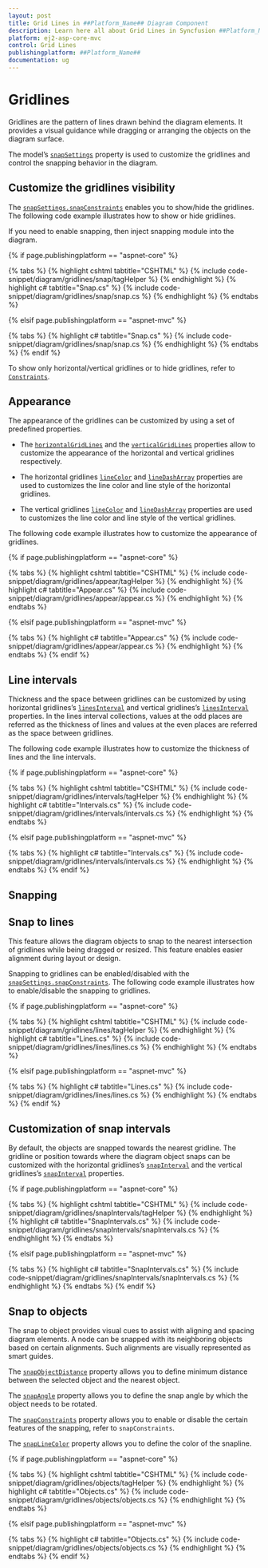 ```yaml
---
layout: post
title: Grid Lines in ##Platform_Name## Diagram Component
description: Learn here all about Grid Lines in Syncfusion ##Platform_Name## Diagram component of Syncfusion Essential JS 2 and more.
platform: ej2-asp-core-mvc
control: Grid Lines
publishingplatform: ##Platform_Name##
documentation: ug
---
```



# Gridlines

Gridlines are the pattern of lines drawn behind the diagram elements. It provides a visual guidance while dragging or arranging the objects on the diagram surface.

The model’s [`snapSettings`](https://help.syncfusion.com/cr/aspnetcore-js2/Syncfusion.EJ2.Diagrams.DiagramSnapSettings.html) property is used to customize the gridlines and control the snapping behavior in the diagram.

## Customize the gridlines visibility

The [`snapSettings.snapConstraints`](https://help.syncfusion.com/cr/aspnetcore-js2/Syncfusion.EJ2.Diagrams.SnapConstraints.html) enables you to show/hide the gridlines. The following code example illustrates how to show or hide gridlines.

If you need to enable snapping, then inject snapping module into the diagram.

{% if page.publishingplatform == "aspnet-core" %}

{% tabs %}
{% highlight cshtml tabtitle="CSHTML" %}
{% include code-snippet/diagram/gridlines/snap/tagHelper %}
{% endhighlight %}
{% highlight c# tabtitle="Snap.cs" %}
{% include code-snippet/diagram/gridlines/snap/snap.cs %}
{% endhighlight %}
{% endtabs %}

{% elsif page.publishingplatform == "aspnet-mvc" %}

{% tabs %}
{% highlight c# tabtitle="Snap.cs" %}
{% include code-snippet/diagram/gridlines/snap/snap.cs %}
{% endhighlight %}
{% endtabs %}
{% endif %}



To show only horizontal/vertical gridlines or to hide gridlines, refer to [`Constraints`](https://help.syncfusion.com/cr/aspnetcore-js2/Syncfusion.EJ2.Diagrams.SnapConstraints.html).

## Appearance

The appearance of the gridlines can be customized by using a set of predefined properties.

* The [`horizontalGridLines`](https://help.syncfusion.com/cr/aspnetcore-js2/Syncfusion.EJ2.Diagrams.DiagramSnapSettings.html#Syncfusion_EJ2_Diagrams_DiagramSnapSettings_HorizontalGridlines) and the [`verticalGridLines`](https://help.syncfusion.com/cr/aspnetcore-js2/Syncfusion.EJ2.Diagrams.DiagramSnapSettings.html#Syncfusion_EJ2_Diagrams_DiagramSnapSettings_VerticalGridlines) properties allow to customize the appearance of the horizontal and vertical gridlines respectively.

* The horizontal gridlines [`lineColor`](https://help.syncfusion.com/cr/aspnetcore-js2/Syncfusion.EJ2.Diagrams.DiagramGridlines.html#Syncfusion_EJ2_Diagrams_DiagramGridlines_LineColor) and [`lineDashArray`](https://help.syncfusion.com/cr/aspnetcore-js2/Syncfusion.EJ2.Diagrams.DiagramGridlines.html#Syncfusion_EJ2_Diagrams_DiagramGridlines_LineDashArray) properties are used to customizes the line color and line style of the horizontal gridlines.

* The vertical gridlines [`lineColor`](https://help.syncfusion.com/cr/aspnetcore-js2/Syncfusion.EJ2.Diagrams.DiagramGridlines.html#Syncfusion_EJ2_Diagrams_DiagramGridlines_LineColor) and [`lineDashArray`](https://help.syncfusion.com/cr/aspnetcore-js2/Syncfusion.EJ2.Diagrams.DiagramGridlines.html#Syncfusion_EJ2_Diagrams_DiagramGridlines_LineDashArray) properties are used to customizes the line color and line style of the vertical gridlines.

The following code example illustrates how to customize the appearance of gridlines.

{% if page.publishingplatform == "aspnet-core" %}

{% tabs %}
{% highlight cshtml tabtitle="CSHTML" %}
{% include code-snippet/diagram/gridlines/appear/tagHelper %}
{% endhighlight %}
{% highlight c# tabtitle="Appear.cs" %}
{% include code-snippet/diagram/gridlines/appear/appear.cs %}
{% endhighlight %}
{% endtabs %}

{% elsif page.publishingplatform == "aspnet-mvc" %}

{% tabs %}
{% highlight c# tabtitle="Appear.cs" %}
{% include code-snippet/diagram/gridlines/appear/appear.cs %}
{% endhighlight %}
{% endtabs %}
{% endif %}



## Line intervals

Thickness and the space between gridlines can be customized by using horizontal gridlines’s [`linesInterval`](https://help.syncfusion.com/cr/aspnetcore-js2/Syncfusion.EJ2.Diagrams.DiagramGridlines.html#Syncfusion_EJ2_Diagrams_DiagramGridlines_LineIntervals) and vertical gridlines’s [`linesInterval`](https://help.syncfusion.com/cr/aspnetcore-js2/Syncfusion.EJ2.Diagrams.DiagramGridlines.html#Syncfusion_EJ2_Diagrams_DiagramGridlines_LineIntervals) properties. In the lines interval collections, values at the odd places are referred as the thickness of lines and values at the even places are referred as the space between gridlines.

The following code example illustrates how to customize the thickness of lines and the line intervals.

{% if page.publishingplatform == "aspnet-core" %}

{% tabs %}
{% highlight cshtml tabtitle="CSHTML" %}
{% include code-snippet/diagram/gridlines/intervals/tagHelper %}
{% endhighlight %}
{% highlight c# tabtitle="Intervals.cs" %}
{% include code-snippet/diagram/gridlines/intervals/intervals.cs %}
{% endhighlight %}
{% endtabs %}

{% elsif page.publishingplatform == "aspnet-mvc" %}

{% tabs %}
{% highlight c# tabtitle="Intervals.cs" %}
{% include code-snippet/diagram/gridlines/intervals/intervals.cs %}
{% endhighlight %}
{% endtabs %}
{% endif %}



## Snapping

## Snap to lines

This feature allows the diagram objects to snap to the nearest intersection of gridlines while being dragged or resized. This feature enables easier alignment during layout or design.

Snapping to gridlines can be enabled/disabled with the [`snapSettings.snapConstraints`](https://help.syncfusion.com/cr/aspnetcore-js2/Syncfusion.EJ2.Diagrams.SnapConstraints.html). The following code example illustrates how to enable/disable the snapping to gridlines.

{% if page.publishingplatform == "aspnet-core" %}

{% tabs %}
{% highlight cshtml tabtitle="CSHTML" %}
{% include code-snippet/diagram/gridlines/lines/tagHelper %}
{% endhighlight %}
{% highlight c# tabtitle="Lines.cs" %}
{% include code-snippet/diagram/gridlines/lines/lines.cs %}
{% endhighlight %}
{% endtabs %}

{% elsif page.publishingplatform == "aspnet-mvc" %}

{% tabs %}
{% highlight c# tabtitle="Lines.cs" %}
{% include code-snippet/diagram/gridlines/lines/lines.cs %}
{% endhighlight %}
{% endtabs %}
{% endif %}



## Customization of snap intervals

By default, the objects are snapped towards the nearest gridline. The gridline or position towards where the diagram object snaps can be customized with the horizontal gridlines’s [`snapInterval`](https://help.syncfusion.com/cr/aspnetcore-js2/Syncfusion.EJ2.Diagrams.DiagramGridlines.html#Syncfusion_EJ2_Diagrams_DiagramGridlines_SnapIntervals) and the vertical gridlines’s [`snapInterval`](https://help.syncfusion.com/cr/aspnetcore-js2/Syncfusion.EJ2.Diagrams.DiagramGridlines.html#Syncfusion_EJ2_Diagrams_DiagramGridlines_SnapIntervals) properties.

{% if page.publishingplatform == "aspnet-core" %}

{% tabs %}
{% highlight cshtml tabtitle="CSHTML" %}
{% include code-snippet/diagram/gridlines/snapIntervals/tagHelper %}
{% endhighlight %}
{% highlight c# tabtitle="SnapIntervals.cs" %}
{% include code-snippet/diagram/gridlines/snapIntervals/snapIntervals.cs %}
{% endhighlight %}
{% endtabs %}

{% elsif page.publishingplatform == "aspnet-mvc" %}

{% tabs %}
{% highlight c# tabtitle="SnapIntervals.cs" %}
{% include code-snippet/diagram/gridlines/snapIntervals/snapIntervals.cs %}
{% endhighlight %}
{% endtabs %}
{% endif %}



## Snap to objects

The snap to object provides visual cues to assist with aligning and spacing diagram elements. A node can be snapped with its neighboring objects based on certain alignments. Such alignments are visually represented as smart guides.

The [`snapObjectDistance`](https://help.syncfusion.com/cr/aspnetcore-js2/Syncfusion.EJ2.Diagrams.DiagramSnapSettings.html#Syncfusion_EJ2_Diagrams_DiagramSnapSettings_SnapObjectDistance) property allows you to define minimum distance between the selected object and the nearest object.

The [`snapAngle`](https://help.syncfusion.com/cr/aspnetcore-js2/Syncfusion.EJ2.Diagrams.DiagramSnapSettings.html#Syncfusion_EJ2_Diagrams_DiagramSnapSettings_SnapAngle) property allows you to define the snap angle by which the object needs to be rotated.

The [`snapConstraints`](https://help.syncfusion.com/cr/aspnetcore-js2/Syncfusion.EJ2.Diagrams.SnapConstraints.html) property allows you to enable or disable the certain features of the snapping, refer to `snapConstraints`.

The [`snapLineColor`](https://help.syncfusion.com/cr/aspnetcore-js2/Syncfusion.EJ2.Diagrams.DiagramSnapSettings.html#Syncfusion_EJ2_Diagrams_DiagramSnapSettings_SnapLineColor) property allows you to define the color of the snapline.

{% if page.publishingplatform == "aspnet-core" %}

{% tabs %}
{% highlight cshtml tabtitle="CSHTML" %}
{% include code-snippet/diagram/gridlines/objects/tagHelper %}
{% endhighlight %}
{% highlight c# tabtitle="Objects.cs" %}
{% include code-snippet/diagram/gridlines/objects/objects.cs %}
{% endhighlight %}
{% endtabs %}

{% elsif page.publishingplatform == "aspnet-mvc" %}

{% tabs %}
{% highlight c# tabtitle="Objects.cs" %}
{% include code-snippet/diagram/gridlines/objects/objects.cs %}
{% endhighlight %}
{% endtabs %}
{% endif %}


